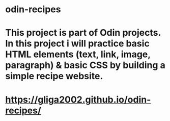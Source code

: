 # odin-recipes

# This project is part of Odin projects. In this project i will practice basic HTML elements (text, link, image, paragraph) & basic CSS by building a simple recipe website.
# https://gliga2002.github.io/odin-recipes/
